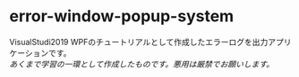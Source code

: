 # error-window-popup-system
VisualStudi2019 WPFのチュートリアルとして作成したエラーログを出力アプリケーションです。  
*あくまで学習の一環として作成したものです。悪用は厳禁でお願いします。*
